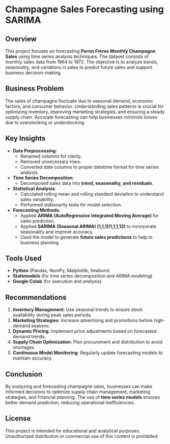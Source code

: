 # Champagne Sales Forecasting using SARIMA

## Overview

This project focuses on forecasting **Perrin Frères Monthly Champagne Sales** using time series analysis techniques. The dataset consists of monthly sales data from 1964 to 1972. The objective is to analyze trends, seasonality, and variations in sales to predict future sales and support business decision-making.

## Business Problem

The sales of champagne fluctuate due to seasonal demand, economic factors, and consumer behavior. Understanding sales patterns is crucial for optimizing inventory, improving marketing strategies, and ensuring a steady supply chain. Accurate forecasting can help businesses minimize losses due to overstocking or understocking.

## Key Insights

- **Data Preprocessing**:
  - Renamed columns for clarity.
  - Removed unnecessary rows.
  - Converted date columns to proper datetime format for time series analysis.
- **Time Series Decomposition**:
  - Decomposed sales data into **trend, seasonality, and residuals**.
- **Statistical Analysis**:
  - Calculated rolling mean and rolling standard deviation to understand sales variability.
  - Performed stationarity tests for model selection.
- **Forecasting Methods**:
  - Applied **ARIMA (AutoRegressive Integrated Moving Average)** for sales prediction.
  - Applied **SARIMA (Seasonal ARIMA) (1,1,1)(1,1,1,12)** to incorporate seasonality and improve accuracy.
  - Used the model to generate **future sales predictions** to help in business planning.

## Tools Used

- **Python** (Pandas, NumPy, Matplotlib, Seaborn)
- **Statsmodels** (for time series decomposition and ARIMA modeling)
- **Google Colab** (for execution and analysis)

## Recommendations

1. **Inventory Management**: Use seasonal trends to ensure stock availability during peak sales periods.
2. **Marketing Strategies**: Increase advertising and promotions before high-demand seasons.
3. **Dynamic Pricing**: Implement price adjustments based on forecasted demand trends.
4. **Supply Chain Optimization**: Plan procurement and distribution to avoid shortages.
5. **Continuous Model Monitoring**: Regularly update forecasting models to maintain accuracy.

## Conclusion

By analyzing and forecasting champagne sales, businesses can make informed decisions to optimize supply chain management, marketing strategies, and financial planning. The use of **time series models** ensures better demand prediction, reducing operational inefficiencies.

## License

This project is intended for educational and analytical purposes. Unauthorized distribution or commercial use of this content is prohibited.

